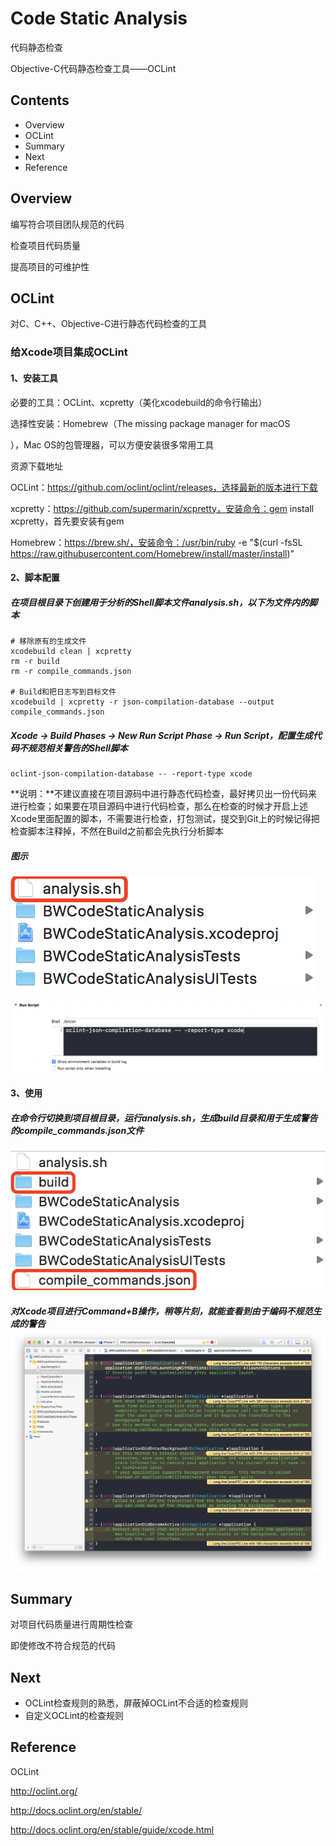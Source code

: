 # Code Static Analysis

代码静态检查

Objective-C代码静态检查工具——OCLint

## Contents

- Overview
- OCLint
- Summary
- Next
- Reference

## Overview

编写符合项目团队规范的代码

检查项目代码质量

提高项目的可维护性

## OCLint

对C、C++、Objective-C进行静态代码检查的工具

### 给Xcode项目集成OCLint

#### 1、安装工具

必要的工具：OCLint、xcpretty（美化xcodebuild的命令行输出）

选择性安装：Homebrew（The missing package manager for macOS

），Mac OS的包管理器，可以方便安装很多常用工具

资源下载地址

OCLint：https://github.com/oclint/oclint/releases，选择最新的版本进行下载

xcpretty：https://github.com/supermarin/xcpretty，安装命令：gem install xcpretty，首先要安装有gem

Homebrew：https://brew.sh/，安装命令：/usr/bin/ruby -e "$(curl -fsSL https://raw.githubusercontent.com/Homebrew/install/master/install)"

#### 2、脚本配置

##### 在项目根目录下创建用于分析的Shell脚本文件analysis.sh，以下为文件内的脚本

```shell
# 移除原有的生成文件
xcodebuild clean | xcpretty
rm -r build
rm -r compile_commands.json

# Build和把日志写到目标文件
xcodebuild | xcpretty -r json-compilation-database --output compile_commands.json
```

##### Xcode -> Build Phases -> New Run Script Phase -> Run Script，配置生成代码不规范相关警告的Shell脚本

```shell
oclint-json-compilation-database -- -report-type xcode
```

**说明：**不建议直接在项目源码中进行静态代码检查，最好拷贝出一份代码来进行检查；如果要在项目源码中进行代码检查，那么在检查的时候才开启上述Xcode里面配置的脚本，不需要进行检查，打包测试，提交到Git上的时候记得把检查脚本注释掉，不然在Build之前都会先执行分析脚本

##### 图示

![analysis_in_project](README/analysis_in_project.png)

![run_script](README/run_script.png)

#### 3、使用

##### 在命令行切换到项目根目录，运行analysis.sh，生成build目录和用于生成警告的compile_commands.json文件

![created_analysis_file](README/created_analysis_file.png)

##### 对Xcode项目进行Command+B操作，稍等片刻，就能查看到由于编码不规范生成的警告![warning](README/warning.png)

## Summary

对项目代码质量进行周期性检查

即使修改不符合规范的代码

## Next

- OCLint检查规则的熟悉，屏蔽掉OCLint不合适的检查规则
- 自定义OCLint的检查规则

## Reference

OCLint

http://oclint.org/

http://docs.oclint.org/en/stable/

http://docs.oclint.org/en/stable/guide/xcode.html